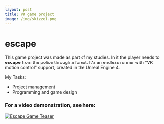 ```yaml
---
layout: post
title: VR game project
image: /img/skizze1.png
---
```


# escape

This game project was made as part of my studies. In it the player needs to **escape** from the police through a forest. It's an endless runner with "VR motion control" support, created in the Unreal Engine 4.

My Tasks:
* Project management
* Programming and game design

### For a video demonstration, see here:
[![Escape Game Teaser](http://i.imgur.com/7s99quF.png)](https://vimeo.com/209393676 "Escape Game Teaser - Click to Watch!")
